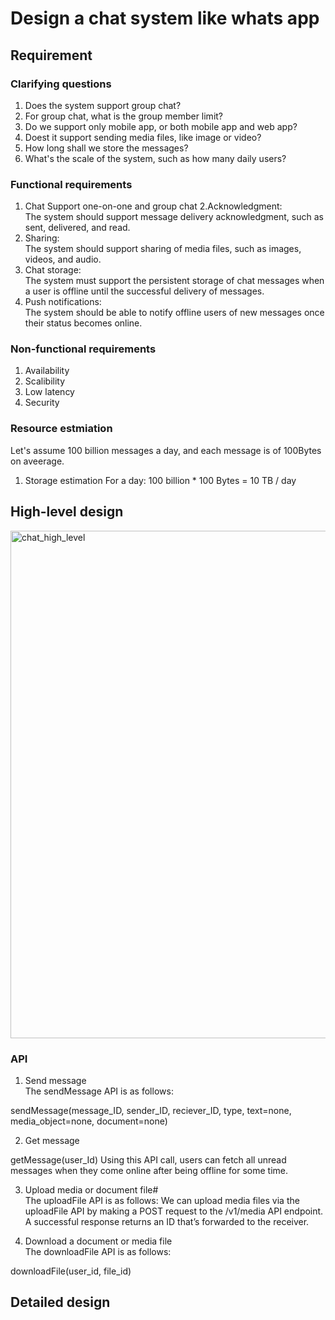 # Design a chat system like whats app

## Requirement
### Clarifying questions
1. Does the system support group chat?
2. For group chat, what is the group member limit?
3. Do we support only mobile app, or both mobile app and web app?
4. Doest it support sending media files, like image or video?
5. How long shall we store the messages?
6. What's the scale of the system, such as how many daily users?

### Functional requirements
1. Chat 
Support one-on-one and group chat
2.Acknowledgment:  
The system should support message delivery acknowledgment, such as sent, delivered, and read.
3. Sharing:  
The system should support sharing of media files, such as images, videos, and audio.
4. Chat storage:  
The system must support the persistent storage of chat messages when a user is offline until the successful delivery of messages.
5. Push notifications:  
The system should be able to notify offline users of new messages once their status becomes online.

### Non-functional requirements
1. Availability
2. Scalibility
3. Low latency
4. Security

### Resource estmiation
Let's assume 100 billion messages a day, and each message is of 100Bytes on aveerage.
1. Storage estimation
For a day: 100 billion * 100 Bytes = 10 TB / day

## High-level design
<img width="812" alt="chat_high_level" src="https://github.com/toextendmylimits/system_design/assets/10056698/fc489c9f-7420-4c90-84d2-1317c05d9dee">

### API
1. Send message  
The sendMessage API is as follows:

sendMessage(message_ID, sender_ID, reciever_ID, type, text=none, media_object=none, document=none)

2. Get message  

getMessage(user_Id)
Using this API call, users can fetch all unread messages when they come online after being offline for some time.

3. Upload media or document file#  
The uploadFile API is as follows:
We can upload media files via the uploadFile API by making a POST request to the /v1/media API endpoint. A successful response returns an ID that’s forwarded to the receiver.

4. Download a document or media file  
The downloadFile API is as follows:

downloadFile(user_id, file_id)

## Detailed design

